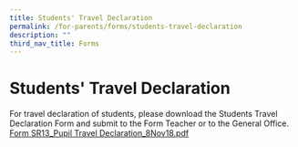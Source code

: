 ```yaml
---
title: Students' Travel Declaration
permalink: /for-parents/forms/students-travel-declaration
description: ""
third_nav_title: Forms
---
```

# **Students' Travel Declaration**

For travel declaration of students, please download the Students Travel Declaration Form and submit to the Form Teacher or to the General Office.   
[Form SR13_Pupil Travel Declaration_8Nov18.pdf](/files/Form%20SR13_Pupil%20Travel%20Declaration_8Nov18.pdf)